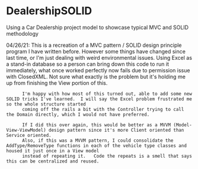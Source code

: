 # DealershipSOLID
Using a Car Dealership project model to showcase typical MVC and SOLID methodology

04/26/21:  This is a recreation of a MVC pattern / SOLID design principle program I have written before.  However some things have changed since last time, or 
          I'm just dealing with weird environmental issues.  Using Excel as a stand-in database so a person can bring down this code to run it immediately, what
          once worked perfectly now fails due to permission issue with ClosedXML.  Not sure what exactly is the problem but it's holding me up from finishing the View portion
          of this. 
          
          I'm happy with how most of this turned out, able to add some new SOLID tricks I've learned.  I will say the Excel problem frustrated me so the whole structure started
          coming off the rails a bit with the Controller trying to call the Domain directly, which I would not have preferred.  
          
          If I did this over again, this would be better as a MVVM (Model-View-ViewModel) design pattern since it's more Client oriented than Service oriented. 
          Also, if this was a MVVM pattern, I could consolidate the AddType/RemoveType functions in each of the vehicle type classes and housed it just once in a View model
          instead of repeating it.   Code the repeats is a smell that says this can be centralized and reused. 
